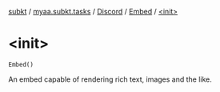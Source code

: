 [subkt](../../../index.md) / [myaa.subkt.tasks](../../index.md) / [Discord](../index.md) / [Embed](index.md) / [&lt;init&gt;](./-init-.md)

# &lt;init&gt;

`Embed()`

An embed capable of rendering rich text, images and the like.

